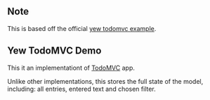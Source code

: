 ## Note
This is based off the official [yew todomvc example](https://github.com/yewstack/yew/tree/master/examples/todomvc).

## Yew TodoMVC Demo

This it an implementationt of [TodoMVC](http://todomvc.com/) app.

Unlike other implementations, this stores the full state of the model,
including: all entries, entered text and chosen filter.

